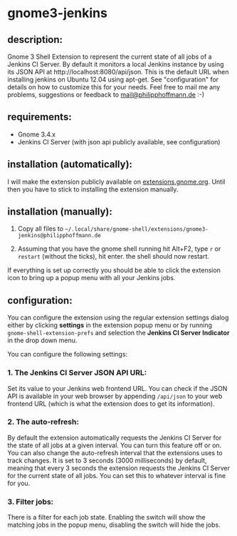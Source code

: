 # gnome3-jenkins

## description:
Gnome 3 Shell Extension to represent the current state of all jobs of a Jenkins CI Server.
By default it monitors a local Jenkins instance by using its JSON API at http://localhost:8080/api/json.
This is the default URL when installing jenkins on Ubuntu 12.04 using apt-get.
See "configuration" for details on how to customize this for your needs.
Feel free to mail me any problems, suggestions or feedback to mail@philipphoffmann.de :-)

## requirements:
- Gnome 3.4.x
- Jenkins CI Server (with json api publicly available, see configuration)

## installation (automatically):
I will make the extension publicly available on [extensions.gnome.org](https://extensions.gnome.org). Until then you have to stick to installing the extension manually. 

## installation (manually):
1. Copy all files to `~/.local/share/gnome-shell/extensions/gnome3-jenkins@philipphoffmann.de`

2. Assuming that you have the gnome shell running hit Alt+F2, type `r` or `restart` (without the ticks), hit enter. the shell should now restart.

If everything is set up correctly you should be able to click the extension icon to bring up a popup menu with all your Jenkins jobs. 

## configuration:
You can configure the extension using the regular extension settings dialog either by clicking **settings** in the extension popup menu or by running `gnome-shell-extension-prefs` and selection the **Jenkins CI Server Indicator** in the drop down menu. 

You can configure the following settings:

### 1. The Jenkins CI Server JSON API URL:
Set its value to your Jenkins web frontend URL.
You can check if the JSON API is available in your web browser by appending `/api/json` to your web frontend URL (which is what the extension does to get its information).

### 2. The auto-refresh:
By default the extension automatically requests the Jenkins CI Server for the state of all jobs at a given interval.
You can turn this feature off or on.
You can also change the auto-refresh interval that the extensions uses to track changes.
It is set to 3 seconds (3000 milliseconds) by default, meaning that every 3 seconds the extension requests the Jenkins CI Server for the current state of all jobs.
You can set this to whatever interval is fine for you.

### 3. Filter jobs:
There is a filter for each job state. Enabling the switch will show the matching jobs in the popup menu, disabling the switch will hide the jobs.
